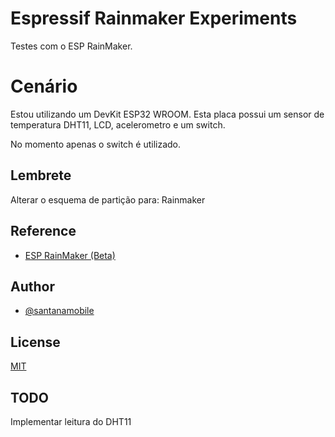 # Espressif Rainmaker Experiments

Testes com o ESP RainMaker.

# Cenário

Estou utilizando um DevKit ESP32 WROOM. Esta placa possui um sensor de temperatura DHT11, LCD, acelerometro e um switch.

No momento apenas o switch é utilizado.

## Lembrete

Alterar o esquema de partição para: Rainmaker

## Reference

- [ESP RainMaker (Beta)](https://github.com/espressif/esp-rainmaker/)

## Author

- [@santanamobile](https://www.github.com/santanamobile)

## License

[MIT](https://choosealicense.com/licenses/mit/)

## TODO

Implementar leitura do DHT11